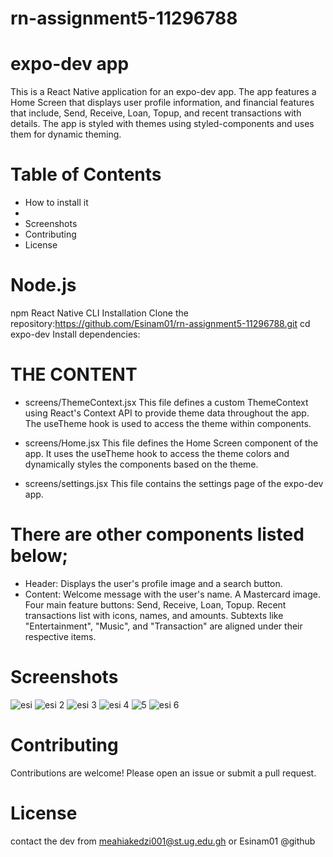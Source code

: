 # rn-assignment5-11296788


# expo-dev app
This is a React Native application for an expo-dev app. The app features a Home Screen that displays user profile information, and financial features  that include, Send, Receive, Loan, Topup, and recent transactions with details. The app is styled with themes using styled-components and uses them for dynamic theming.

# Table of Contents
* How to install it
* 
* Screenshots
* Contributing
* License



# Node.js 
npm 
React Native CLI
Installation
Clone the repository:https://github.com/Esinam01/rn-assignment5-11296788.git
cd expo-dev 
Install dependencies:




# THE CONTENT

* screens/ThemeContext.jsx
This file defines a custom ThemeContext using React's Context API to provide theme data throughout the app. The useTheme hook is used to access the theme within components.

* screens/Home.jsx
This file defines the Home Screen component of the app. It uses the useTheme hook to access the theme colors and dynamically styles the components based on the theme.

* screens/settings.jsx
This file contains the settings page of the expo-dev app.

# There are other components listed below;

* Header: Displays the user's profile image and a search button.
* Content:
Welcome message with the user's name.
A Mastercard image.
Four main feature buttons: Send, Receive, Loan, Topup.
Recent transactions list with icons, names, and amounts.
Subtexts like "Entertainment", "Music", and "Transaction" are aligned under their respective items.

# Screenshots


![esi](https://github.com/Esinam01/rn-assignment5-11296788/assets/169995746/d494b8e5-6a57-4a4d-8bf0-79a98a5e7f5d)
![esi 2](https://github.com/Esinam01/rn-assignment5-11296788/assets/169995746/fe3703de-510c-4c85-8a08-356c554f7169)
![esi 3](https://github.com/Esinam01/rn-assignment5-11296788/assets/169995746/e14551bd-471a-4cc2-a819-793034dd10c3)
![esi 4](https://github.com/Esinam01/rn-assignment5-11296788/assets/169995746/ee9681ed-f7f9-4133-a2b1-db5645b2a259)
![5](https://github.com/Esinam01/rn-assignment5-11296788/assets/169995746/1e8e4725-2fe6-4f14-80f0-2ef31a6c40f6)
![esi 6](https://github.com/Esinam01/rn-assignment5-11296788/assets/169995746/a8c0b79c-eae5-42ed-9635-14aeeaedfc59)










# Contributing
Contributions are welcome! Please open an issue or submit a pull request.



# License
contact the dev from meahiakedzi001@st.ug.edu.gh or Esinam01 @github

